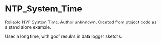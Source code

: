 # NTP_System_Time
Reliable NYP System Time.  Author unknnown, Created from ptoject code as a stand alone example.

Used a long time, with goof resukts in data logger sketchs.
